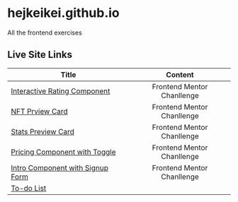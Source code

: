 # hejkeikei.github.io
All the frontend exercises

## Live Site Links

| **Title** | **Content** |
|-----------|:-------------:|
|[Interactive Rating Component](https://hejkeikei.github.io/interactive-rating-component/)|Frontend Mentor Chanllenge|
|[NFT Prview Card](https://hejkeikei.github.io/nft-preview-card-component-main/)|Frontend Mentor Chanllenge|
|[Stats Preview Card](https://hejkeikei.github.io/stats-preview-card-component-main/)|Frontend Mentor Chanllenge|
|[Pricing Component with Toggle](https://hejkeikei.github.io/pricing-component-with-toggle-master/)|Frontend Mentor Chanllenge|
|[Intro Component with Signup Form](https://hejkeikei.github.io/intro-component-with-signup-form-master/)|Frontend Mentor Chanllenge|
|[To-do List](https://hejkeikei.github.io/to-do-list_vanillajs/)|             |

